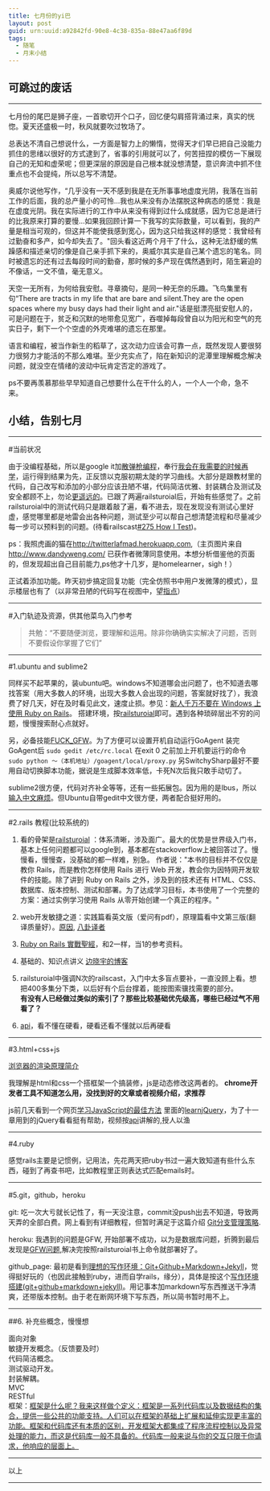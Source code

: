 ```yaml
---
title: 七月份的yi巴
layout: post
guid: urn:uuid:a92842fd-90e8-4c38-835a-88e47aa6f89d
tags:
  - 随笔
  - 月末小结
---
```



## 可跳过的废话
***


七月份的尾巴是狮子座，一首歌切开个口子，回忆便勾肩搭背涌过来，真实的恍惚。夏天还盛极一时，秋风就要吹过牧场了。

总表达不清自己想说什么，一方面是智力上的懒惰，觉得天才们早已把自己没能力抓住的思绪以很好的方式逮到了，省事的引用就可以了，何苦扭捏的模仿一下展现自己的无知和虚荣呢；但更深层的原因是自己根本就没想清楚，意识奔流中抓不住重点也不会提纯，所以总写不清楚。

奥威尔说他写作，“几乎没有一天不感到我是在无所事事地虚度光阴，我落在当前工作的后面，我的总产量小的可怜...我也从来没有办法摆脱这种病态的感觉：我是在虚度光阴。我在实际进行的工作中从来没有得到过什么成就感，因为它总是进行的比我原来打算的要慢...如果我回顾计算一下我写的实际数量，可以看到，我的产量是相当可观的，但这并不能使我感到宽心，因为这只给我这样的感觉：我曾经有过勤奋和多产，如今却失去了。"回头看这近两个月干了什么，这种无法舒缓的焦躁感和描述亲切的像是自己亲手抓下来的，奥威尔其实是自己某个遗忘的笔名。同时被遗忘的还有过去每段时间的勤奋，那时候的多产现在偶然遇到时，陌生窘迫的不像话，一文不值，毫无意义。

天空一无所有，为何给我安慰。寻章摘句，是同一种无奈的乐趣。飞鸟集里有句“There are tracts in my life that are bare and silent.They are the open spaces where my busy days had their light and air."话是挺漂亮挺安慰人的，可是问题在于，贫乏和沉默的地带愈见宽广，吞噬掉每段曾自以为阳光和空气的充实日子，剩下一个个空虚的外壳难堪的遗忘在那里。

语言和编程，被当作新生的稻草了，这次动力应该会可靠一点，既然发现人要很努力很努力才能活的不那么难堪。至少充实点了，陷在新知识的泥潭里理解概念解决问题，就没空在情绪的波动中玩肯定否定的游戏了。

ps不要再羡慕那些早早知道自己想要什么在干什么的人，一个人一个命，急不来。
    


## 小结，告别七月
***

#当前状况


由于没编程基础，所以是google it加[散弹枪编程](http://coolshell.cn/articles/2058.html)，奉行[我会在我需要的时候再学](http://coolshell.cn/articles/4235.html)，运行得到结果为先，正反馈以克服初期太陡的学习曲线。大部分是跟教材里的代码，自己改写和添加的小部分应该丑陋不堪，代码简洁优雅、封装耦合及测试及安全都顾不上，勿论[更遥远的](http://coolshell.cn/articles/6043.html)。已跟了两遍railsturoial后，开始有些感觉了。之前railsturoial中的测试代码只是跟着敲了遍，看不进去，现在发现没有测试心里好虚，感觉哪里都是地雷会出各种问题，测试至少可以帮自己想清楚流程和尽量减少每一步可以预料到的问题。(待看railscast[#275 How I Test](http://railscasts.com/episodes/275-how-i-test))。

ps：我照虎画的猫在<http://twitterlafmad.herokuapp.com>,（主页图片来自<http://www.dandyweng.com/> 已获作者微薄同意使用。本想分析借鉴他的页面的，但发现超出自己目前能力,ps他才十几岁，是homelearner，sigh！）

正试着添加功能。昨天初步搞定回复功能（完全仿照书中用户发微薄的模式），显示楼层也有了（以非常丑陋的代码写在视图中，望[指点](http://ruby-china.org/topics/12916)）

***

#入门轨迹及资源，供其他菜鸟入门参考

>共勉：“不要随便浏览，要理解和运用。除非你确确实实解决了问题，否则不要假设你掌握了它们”

***


#1.ubuntu and sublime2

同样买不起苹果的，装ubuntu吧。windows不知道哪会出问题了，也不知道去哪找答案（用大多数人的环境，出现大多数人会出现的问题，答案就好找了），我浪费了好几天，好在及时看见此文，速度止损。参见：[新人千万不要在 Windows 上使用 Ruby on Rails](http://ruby-china.org/topics/1020)。
搭建环境，按[railsturoial](http://railstutorial-china.org/chapter1.html)即可。遇到各种琐碎层出不穷的问题，慢慢搜索耐心点就好。

另，必备技能[FUCK_GFW](https://code.google.com/p/smartladder/)。为了方便可以设置开机自动运行GoAgent
装完GoAgent后
`sudo gedit /etc/rc.local`
在exit 0 之前加上开机要运行的命令 
`sudo python ～（本机地址）/goagent/local/proxy.py`
另SwitchySharp最好不要用自动切换脚本功能，据说是生成脚本效率低，卡死N次后我只敢手动切了。

sublime2很方便，代码对齐补全等等，还有一些拓展包。因为用的是Ibus，所以[输入中文麻烦](http://www.zhihu.com/question/20163104)。但Ubuntu自带gedit中文很方便，两者配合挺好用的。
    
***

#2.rails 教程(比较系统的)
    
1. 看的骨架是[railsturoial](http://railstutorial-china.org/) ：体系清晰，涉及面广。最大的优势是世界级入门书，基本上任何问题都可以google到，基本都在stackoverflow上被回答过了。慢慢看，慢慢查，没基础的都一样难，别急。
作者说："本书的目标并不仅仅是教你 Rails，而是教你怎样使用 Rails 进行 Web 开发，教会你为因特网开发软件的技能。除了讲到 Ruby on Rails 之外，涉及到的技术还有 HTML、CSS、数据库、版本控制、测试和部署。为了达成学习目标，本书使用了一个完整的方案：通过实例学习使用 Rails 从零开始创建一个真正的程序。"

2. web开发敏捷之道：实践篇看英文版（爱问有pdf），原理篇看中文第三版(翻译质量好）。[原因](http://book.douban.com/review/5742382/), [八卦译者](http://ruby-china.org/topics/11956)

3. [Ruby on Rails 實戰聖經](http://ihower.tw/rails3/)，和2一样，当1的参考资料。

4. 基础的、知识点讲义 [边晓宇的博客](http://blog.csdn.net/ABBuggy/article/category/1109245/3)

5. railsturoial中强调N次的railscast，入门中太多盲点要补，一直没顾上看。想把400多集分下类，以后好有个后台撑着，能按图索骥找需要的部分。   
**有没有人已经做过类似的索引了？那些比较基础优先级高，哪些已经过气不用看了？**

6. [api](http://api.rubyonrails.org/)，看不懂在硬看，硬看还看不懂就以后再硬看

***

#3.html+css+js

[浏览器的渲染原理简介](http://coolshell.cn/articles/9666.html)  

我理解是html和css一个搭框架一个搞装修，js是动态修改这两者的。
**chrome开发者工具不知道怎么用，没找到好的文章或者视频介绍，求推荐**
    
js前几天看到一个网页[学习JavaScript的最佳方法](http://article.yeeyan.org/view/188878/225166)
里面的[learnjQuery](http://learn.appendto.com/)，为了十一章用到的jQuery看看挺有帮助，视频按[api](http://api.jquery.com/)讲解的,授人以渔



***

#4.ruby 

感觉rails主要是记惯例，记用法，先花两天把ruby书过一遍大致知道有些什么东西，碰到了再查书吧，比如教程里正则表达式匹配emails时。

***

#5.git，github，heroku

git:  吃一次大亏就长记性了，有一天没注意，commit没push出去不知道，导致两天弄的全部白费。网上看到有详细教程，但暂时满足于这篇介绍 [Git分支管理策略](http://www.ruanyifeng.com/blog/2012/07/git.html).

heroku:  我遇到的问题是GFW, 开始部署不成功，以为是数据库问题，折腾到最后发现是[GFW问题](http://ruby-china.org/topics/10813),解决完按照railsturoial书上命令就部署好了。


github_page: 最初是看到[理想的写作环境：Git+Github+Markdown+Jekyll](http://www.yangzhiping.com/tech/writing-space.html)，觉得挺好玩的（也因此接触到ruby，进而自学rails，缘分），具体是按这个[写作环境搭建(git+github+markdown+jekyll)](http://site.douban.com/196781/widget/notes/12161495/note/264946576/)。用记事本加markdown写东西推送干净清爽，还带版本控制。由于老在断网环境下写东西，所以简书暂时用不上。

***

##6. 补充些概念，慢慢想

面向对象  
敏捷开发概念。（反馈要及时）  
代码简洁概念。  
测试驱动开发。  
封装解耦。  
MVC  
RESTful  
框架：[框架是什么呢？我来这样做个定义：框架是一系列代码库以及数据结构的集合，提供一些公共的功能支持。人们可以在框架的基础上扩展和延伸实现更丰富的功能。框架和代码库还有本质的区别，开发框架大都集成了程序流程控制以及异常处理的能力，而这是代码库一般不具备的。代码库一般来说与你的交互只限于你请求，他响应的层面上。](http://blog.csdn.net/abbuggy/article/details/7396780)



****
以上
****

